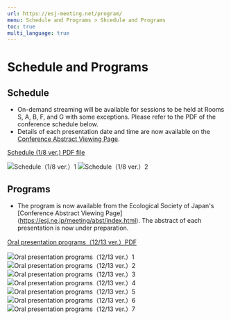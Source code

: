 ```yaml
---
url: https://esj-meeting.net/program/
menu: Schedule and Programs > Shcedule and Programs
toc: true
multi_language: true
---
```


# Schedule and Programs

## Schedule
- On-demand streaming will be available for sessions to be held at Rooms S, A, B, F, and G with some exceptions. Please refer to the PDF of the conference schedule below.
- Details of each presentation date and time are now available on the [Conference Abstract Viewing Page](https://esj.ne.jp/meeting/abst/index.html). 

[Schedule (1/8 ver.) PDF file](../media/ESJ72_timetable_20250108_en.pdf)

![Schedule（1/8 ver.）1](../media/ESJ72_timetable_20250108_en-01.png)
![Schedule（1/8 ver.）2](../media/ESJ72_timetable_20250108_en-02.png)

## Programs

- The program is now available from the Ecological Society of Japan's [Conference Abstract Viewing Page] (https://esj.ne.jp/meeting/abst/index.html). The abstract of each presentation is now under preparation.

[Oral presentation programs（12/13 ver.）PDF](../media/EN_ESJ72_Oral_20241212.pdf)

![Oral presentation programs（12/13 ver.）1](../media/EN_ESJ72_Oral_20241212-01.png)
![Oral presentation programs（12/13 ver.）2](../media/EN_ESJ72_Oral_20241212-02.png)
![Oral presentation programs（12/13 ver.）3](../media/EN_ESJ72_Oral_20241212-03.png)
![Oral presentation programs（12/13 ver.）4](../media/EN_ESJ72_Oral_20241212-04.png)
![Oral presentation programs（12/13 ver.）5](../media/EN_ESJ72_Oral_20241212-05.png)
![Oral presentation programs（12/13 ver.）6](../media/EN_ESJ72_Oral_20241212-06.png)
![Oral presentation programs（12/13 ver.）7](../media/EN_ESJ72_Oral_20241212-07.png)
